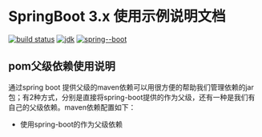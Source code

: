 # SpringBoot 3.x 使用示例说明文档

[![build status](https://img.shields.io/badge/build-3.0-green)]()
[![jdk](https://img.shields.io/badge/jdk-17-green)]()
[![spring--boot](https://img.shields.io/badge/spring--boot-3.1.4-green)]()

## pom父级依赖使用说明
通过spring boot 提供父级的maven依赖可以用很方便的帮助我们管理依赖的jar包；有2种方式，分别是直接将spring-boot提供的作为父级，还有一种是我们有自己的父级依赖。maven依赖配置如下：

* 使用spring-boot的作为父级依赖
```xml

```
